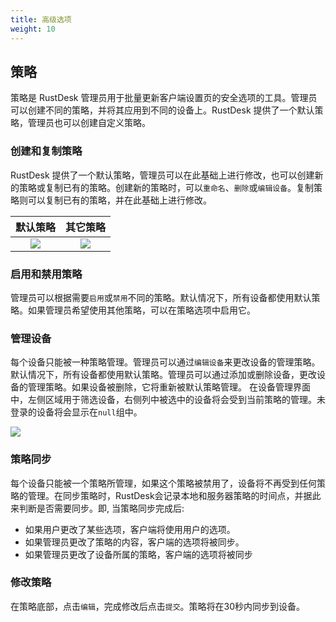 ```yaml
---
title: 高级选项 
weight: 10
---
```


## 策略

策略是 RustDesk 管理员用于批量更新客户端设置页的安全选项的工具。管理员可以创建不同的策略，并将其应用到不同的设备上。RustDesk 提供了一个默认策略，管理员也可以创建自定义策略。

### 创建和复制策略

RustDesk 提供了一个默认策略，管理员可以在此基础上进行修改，也可以创建新的策略或复制已有的策略。创建新的策略时，可以`重命名`、`删除`或`编辑设备`。复制策略则可以复制已有的策略，并在此基础上进行修改。

|    默认策略  | 其它策略     |
| :--------------: | :------------: |
|  ![](/docs/en/self-host/pro/images/default_strategy.png)    |  ![](/docs/en/self-host/pro/images/other_strategy.png)    |

### 启用和禁用策略

管理员可以根据需要`启用`或`禁用`不同的策略。默认情况下，所有设备都使用默认策略。如果管理员希望使用其他策略，可以在策略选项中启用它。

### 管理设备

每个设备只能被一种策略管理。管理员可以通过`编辑设备`来更改设备的管理策略。默认情况下，所有设备都使用默认策略。管理员可以通过添加或删除设备，更改设备的管理策略。如果设备被删除，它将重新被默认策略管理。
在设备管理界面中，左侧区域用于筛选设备，右侧列中被选中的设备将会受到当前策略的管理。未登录的设备将会显示在`null`组中。

![](/docs/en/self-host/pro/images/edit_devices.png)

### 策略同步

每个设备只能被一个策略所管理，如果这个策略被禁用了，设备将不再受到任何策略的管理。在同步策略时，RustDesk会记录本地和服务器策略的时间点，并据此来判断是否需要同步。即, 当策略同步完成后:
* 如果用户更改了某些选项，客户端将使用用户的选项。
* 如果管理员更改了策略的内容，客户端的选项将被同步。
* 如果管理员更改了设备所属的策略，客户端的选项将被同步

### 修改策略

在策略底部，点击`编辑`，完成修改后点击`提交`。策略将在30秒内同步到设备。

